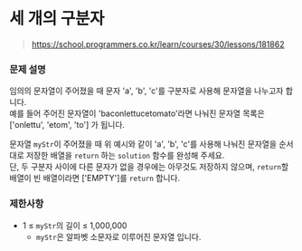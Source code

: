# 세 개의 구분자

> https://school.programmers.co.kr/learn/courses/30/lessons/181862

### 문제 설명

임의의 문자열이 주어졌을 때 문자 'a', 'b', 'c'를 구분자로 사용해 문자열을 나누고자 합니다.  
예를 들어 주어진 문자열이 'baconlettucetomato'라면 나눠진 문자열 목록은 ['onlettu', 'etom', 'to'] 가 됩니다.

문자열 `myStr`이 주어졌을 때 위 예시와 같이 'a', 'b', 'c'를 사용해 나눠진 문자열을 순서대로 저장한 배열을 `return` 하는 `solution` 함수를 완성해 주세요.  
단, 두 구분자 사이에 다른 문자가 없을 경우에는 아무것도 저장하지 않으며, `return`할 배열이 빈 배열이라면 ['EMPTY']를 `return` 합니다.

### 제한사항

- 1 ≤ `myStr`의 길이 ≤ 1,000,000
  - `myStr`은 알파벳 소문자로 이루어진 문자열 입니다.
